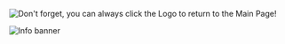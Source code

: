 ![Don't forget, you can always click the Logo to return to the Main Page!](https://user-images.githubusercontent.com/51854990/86283238-4bb2bb00-bbe9-11ea-9d33-d17e5aa39d2d.png)

![Info banner](https://user-images.githubusercontent.com/51854990/86284834-4014c380-bbec-11ea-9437-0e5fea28b33a.jpg)
